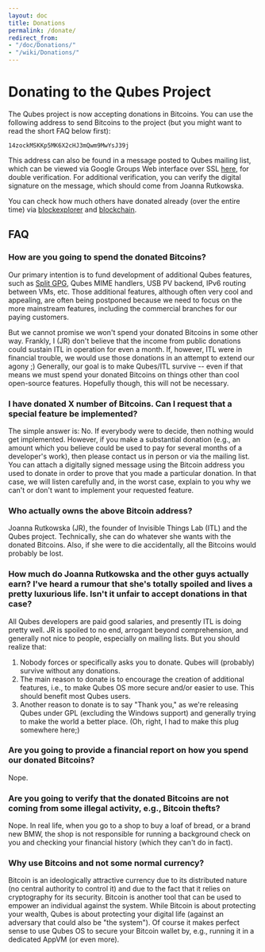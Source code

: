 ```yaml
---
layout: doc
title: Donations
permalink: /donate/
redirect_from:
- "/doc/Donations/"
- "/wiki/Donations/"
---
```


Donating to the Qubes Project
=============================

The Qubes project is now accepting donations in Bitcoins. You can use the following address to send Bitcoins to the project (but you might want to read the short FAQ below first):

```
14zockMSKKp5MK6X2cHJ3mQwm9MwYsJ39j
```

This address can also be found in a message posted to Qubes mailing list, which can be viewed via Google Groups Web interface over SSL [here](https://groups.google.com/d/msg/qubes-devel/u3wAzm1dB5Y/s5CiUGDebL4J), for double verification. For additional verification, you can verify the digital signature on the message, which should come from Joanna Rutkowska.

You can check how much others have donated already (over the entire time) via [blockexplorer](https://blockexplorer.com/address/14zockMSKKp5MK6X2cHJ3mQwm9MwYsJ39j) and [blockchain](https://blockchain.info/address/14zockMSKKp5MK6X2cHJ3mQwm9MwYsJ39j).

FAQ
---

### How are you going to spend the donated Bitcoins?

Our primary intention is to fund development of additional Qubes features, such as [Split GPG](https://github.com/QubesOS/qubes-issues/issues/474), Qubes MIME handlers, USB PV backend, IPv6 routing between VMs, etc. Those additional features, although often very cool and appealing, are often being postponed because we need to focus on the more mainstream features, including the commercial branches for our paying customers.

But we cannot promise we won't spend your donated Bitcoins in some other way. Frankly, I (JR) don't believe that the income from public donations could sustain ITL in operation for even a month. If, however, ITL were in financial trouble, we would use those donations in an attempt to extend our agony ;) Generally, our goal is to make Qubes/ITL survive -- even if that means we must spend your donated Bitcoins on things other than cool open-source features. Hopefully though, this will not be necessary.

### I have donated X number of Bitcoins. Can I request that a special feature be implemented?

The simple answer is: No. If everybody were to decide, then nothing would get implemented. However, if you make a substantial donation (e.g., an amount which you believe could be used to pay for several months of a developer's work), then please contact us in person or via the mailing list. You can attach a digitally signed message using the Bitcoin address you used to donate in order to prove that you made a particular donation. In that case, we will listen carefully and, in the worst case, explain to you why we can't or don't want to implement your requested feature.

### Who actually owns the above Bitcoin address?

Joanna Rutkowska (JR), the founder of Invisible Things Lab (ITL) and the Qubes project. Technically, she can do whatever she wants with the donated Bitcoins. Also, if she were to die accidentally, all the Bitcoins would probably be lost.

### How much do Joanna Rutkowska and the other guys actually earn? I've heard a rumour that she's totally spoiled and lives a pretty luxurious life. Isn't it unfair to accept donations in that case?

All Qubes developers are paid good salaries, and presently ITL is doing pretty well. JR is spoiled to no end, arrogant beyond comprehension, and generally not nice to people, especially on mailing lists. But you should realize that:

1.  Nobody forces or specifically asks you to donate. Qubes will (probably) survive without any donations.
2.  The main reason to donate is to encourage the creation of additional features, i.e., to make Qubes OS more secure and/or easier to use. This should benefit most Qubes users.
3.  Another reason to donate is to say "Thank you," as we're releasing Qubes under GPL (excluding the Windows support) and generally trying to make the world a better place. (Oh, right, I had to make this plug somewhere here;)

### Are you going to provide a financial report on how you spend our donated Bitcoins?

Nope.

### Are you going to verify that the donated Bitcoins are not coming from some illegal activity, e.g., Bitcoin thefts?

Nope. In real life, when you go to a shop to buy a loaf of bread, or a brand new BMW, the shop is not responsible for running a background check on you and checking your financial history (which they can't do in fact).

### Why use Bitcoins and not some normal currency?

Bitcoin is an ideologically attractive currency due to its distributed nature (no central authority to control it) and due to the fact that it relies on cryptography for its security. Bitcoin is another tool that can be used to empower an individual against the system. While Bitcoin is about protecting your wealth, Qubes is about protecting your digital life (against an adversary that could also be "the system"). Of course it makes perfect sense to use Qubes OS to secure your Bitcoin wallet by, e.g., running it in a dedicated AppVM (or even more).
